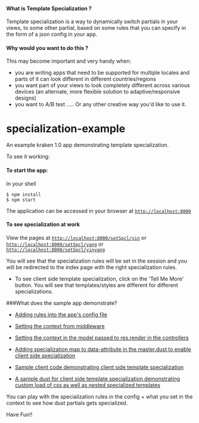 #### What is Template Specialization ?
Template specialization is a way to dynamically switch partials in your views, to some other partial, based on some rules that you can specify in the form of a json config in your app.

#### Why would you want to do this ?
This may become important and very handy when:
* you are writing apps that need to be supported for multiple locales and parts of it can look different in different countries/regions
* you want part of your views to look completely different across various devices (an alternate, more flexible solution to adaptive/responsive designs)
* you want to A/B test
..... Or any other creative way you'd like to use it.

# specialization-example

An example kraken 1.0 app demonstrating template specialization.

To see it working:

#### To start the app:

In your shell

```
$ npm install
$ npm start
```

The application can be accessed in your browser at [`http://localhost:8000`](http://localhost:8000)

#### To see specialization at work

View the pages at [`http://localhost:8000/setSpcl/yin`](http://localhost:8000/setSpcl/yin) or [`http://localhost:8000/setSpcl/yang`](http://localhost:8000/setSpcl/yang) or [`http://localhost:8000/setSpcl/yinyang`](http://localhost:8000/setSpcl/yinyang)

You will see that the specialization rules will be set in the session and you will be redirected to the index page with the right specialization rules.

* To see client side template specialization, click on the 'Tell Me More' button. You will see that templates/styles are different for different specializations.

###What does the sample app demonstrate?

* [Adding rules into the app's config file](config/app.json#L24)

* [Setting the context from middleware](lib/specialization.js#L5)

* [Setting the context in the model passed to res.render in the controllers](controllers/index.js#L14)

* [Adding specialization map to data-attribute in the master.dust to enable client side specialization](public/templates/layouts/master.dust#L8)

* [Sample client code demonstrating client side template specialization](public/js/app.js#L19)

* [A sample dust for client side template specialization demonstrating custom load of css as well as nested specialized templates](public/templates/nested/yin.dust)


You can play with the specialization rules in the config + what you set in the context to see how dust partials gets specialized.

Have Fun!!
